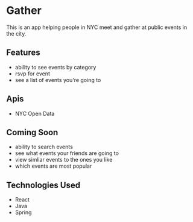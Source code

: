 # Gather

This is an app helping people in NYC meet and gather at public events in the city. 

## Features
- ability to see events by category
- rsvp for event
- see a list of events you're going to 

## Apis

- NYC Open Data

## Coming Soon
- ability to search events
- see what events your friends are going to
- view simliar events to the ones you like
- which events are most popular


## Technologies Used

- React
- Java
- Spring



